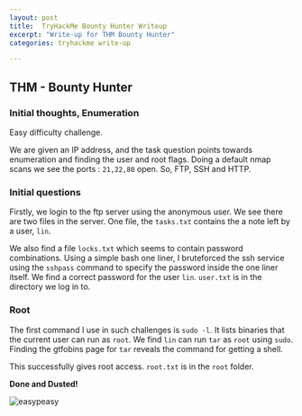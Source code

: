 ```yaml
---
layout: post
title:  TryHackMe Bounty Hunter Writeup
excerpt: "Write-up for THM Bounty Hunter"
categories: tryhackme write-up

---
```


## THM - Bounty Hunter


### Initial thoughts, Enumeration

Easy difficulty challenge.

We are given an IP address, and the task question points towards enumeration and finding the user and root flags. Doing a default nmap scans we see the ports : `21,22,80` open. So, FTP, SSH and HTTP.

### Initial questions

Firstly, we login to the ftp server using the anonymous user. We see there are two files in the server. One file, the `tasks.txt` contains the a note left by a user, `lin`.   

We also find a file `locks.txt` which seems to contain password combinations. Using a simple bash one liner, I bruteforced the ssh service using the `sshpass` command to specify the password inside the one liner itself. We find a correct password for the user `lin`. `user.txt` is in the directory we log in to.

### Root

The first command I use in such challenges is `sudo -l`. It lists binaries that the current user can run as `root`. We find `lin` can run `tar` as `root` using `sudo`. Finding the gtfobins page for `tar` reveals the command for getting a shell.    

This successfully gives root access. `root.txt` is in the `root` folder.   

<b>Done and Dusted!</b>

![easypeasy](https://media.tenor.com/JytwfmX8t3AAAAAC/spongebob-squarepants-spongebob.gif)

